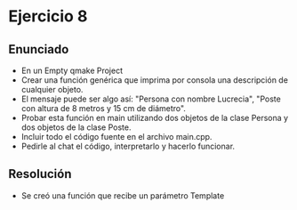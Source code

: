 # Ejercicio 8

## Enunciado
* En un Empty qmake Project
* Crear una función genérica que imprima por consola una descripción de cualquier objeto.
* El mensaje puede ser algo así: "Persona con nombre Lucrecia", "Poste con altura de 8 metros y 15 cm de diámetro".
* Probar esta función en main utilizando dos objetos de la clase Persona y dos objetos de la clase Poste.
* Incluir todo el código fuente en el archivo main.cpp.
* Pedirle al chat el código, interpretarlo y hacerlo funcionar.

## Resolución
* Se creó una función que recibe un parámetro Template
